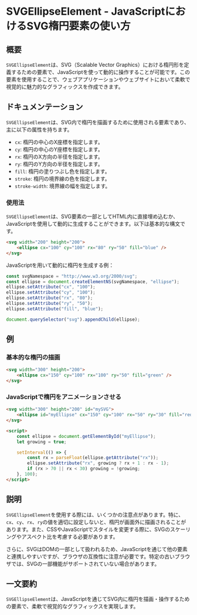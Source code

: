 <!--
Meta Description: # SVGEllipseElement - JavaScriptにおけるSVG楕円要素の使い方 ## 概要 `SVGEllipseElement`は、SVG（Scalable Vector Graphics）における楕円形を定義するための要素で、JavaScriptを使って動的に操作することが可能で...
Meta Keywords: ellipse, svg, 100, svgellipseelement, setattribute
-->

# SVGEllipseElement - JavaScriptにおけるSVG楕円要素の使い方

## 概要
`SVGEllipseElement`は、SVG（Scalable Vector Graphics）における楕円形を定義するための要素で、JavaScriptを使って動的に操作することが可能です。この要素を使用することで、ウェブアプリケーションやウェブサイトにおいて柔軟で視覚的に魅力的なグラフィックスを作成できます。

## ドキュメンテーション
`SVGEllipseElement`は、SVG内で楕円を描画するために使用される要素であり、主に以下の属性を持ちます。

- `cx`: 楕円の中心のX座標を指定します。
- `cy`: 楕円の中心のY座標を指定します。
- `rx`: 楕円のX方向の半径を指定します。
- `ry`: 楕円のY方向の半径を指定します。
- `fill`: 楕円の塗りつぶし色を指定します。
- `stroke`: 楕円の境界線の色を指定します。
- `stroke-width`: 境界線の幅を指定します。

### 使用法
`SVGEllipseElement`は、SVG要素の一部としてHTML内に直接埋め込むか、JavaScriptを使用して動的に生成することができます。以下は基本的な構文です。

```html
<svg width="200" height="200">
    <ellipse cx="100" cy="100" rx="80" ry="50" fill="blue" />
</svg>
```

JavaScriptを用いて動的に楕円を生成する例：

```javascript
const svgNamespace = "http://www.w3.org/2000/svg";
const ellipse = document.createElementNS(svgNamespace, "ellipse");
ellipse.setAttribute("cx", "100");
ellipse.setAttribute("cy", "100");
ellipse.setAttribute("rx", "80");
ellipse.setAttribute("ry", "50");
ellipse.setAttribute("fill", "blue");

document.querySelector("svg").appendChild(ellipse);
```

## 例
### 基本的な楕円の描画

```html
<svg width="300" height="200">
    <ellipse cx="150" cy="100" rx="100" ry="50" fill="green" />
</svg>
```

### JavaScriptで楕円をアニメーションさせる

```html
<svg width="300" height="200" id="mySVG">
    <ellipse id="myEllipse" cx="150" cy="100" rx="50" ry="30" fill="red" />
</svg>

<script>
    const ellipse = document.getElementById("myEllipse");
    let growing = true;

    setInterval(() => {
        const rx = parseFloat(ellipse.getAttribute("rx"));
        ellipse.setAttribute("rx", growing ? rx + 1 : rx - 1);
        if (rx > 70 || rx < 30) growing = !growing;
    }, 100);
</script>
```

## 説明
`SVGEllipseElement`を使用する際には、いくつかの注意点があります。特に、`cx`、`cy`、`rx`、`ry`の値を適切に設定しないと、楕円が画面外に描画されることがあります。また、CSSやJavaScriptでスタイルを変更する際に、SVGのスケーリングやアスペクト比を考慮する必要があります。

さらに、SVGはDOMの一部として扱われるため、JavaScriptを通じて他の要素と連携しやすいですが、ブラウザの互換性に注意が必要です。特定の古いブラウザでは、SVGの一部機能がサポートされていない場合があります。

## 一文要約
`SVGEllipseElement`は、JavaScriptを通じてSVG内に楕円を描画・操作するための要素で、柔軟で視覚的なグラフィックスを実現します。